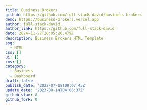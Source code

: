 ```yaml
---
title: Business Brokers
github: https://github.com/full-stack-david/business-brokers
demo: https://business-brokers.vercel.app
author: full-stack-david
author_link: https://github.com/full-stack-david
date: 2024-11-27T20:05:26.479Z
description: Business Brokers HTML Template
ssg:
  - HTML
css: []
ui: []
cms: []
category:
  - Business
  - Dashboard
draft: false
publish_date: '2022-07-18T09:07:45Z'
update_date: '2023-08-14T04:06:37Z'
github_star: 8
github_fork: 0
---
```

